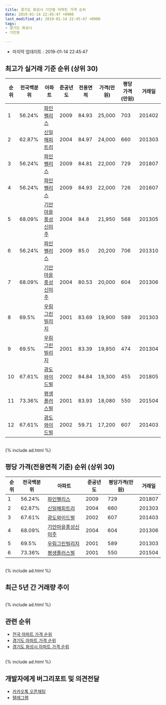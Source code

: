 ```yaml
---
title: 경기도 화성시 기안동 아파트 가격 순위
date: 2019-01-14 22:45:47 +0900
last_modified_at: 2019-01-14 22:45:47 +0900
tags:
- 경기도 화성시
- 기안동

---
```


* 마지막 업데이트 : 2019-01-14 22:45:47

## 최고가 실거래 기준 순위 (상위 30)


|순위|전국백분위|아파트|준공년도|전용면적|가격(만원)|평당가격(만원)|거래일|
|---|---|---|---|---|---|---|---|
|1|56.24%|[파인팰리스](https://search.naver.com/search.naver?query=%EA%B2%BD%EA%B8%B0%EB%8F%84+%ED%99%94%EC%84%B1%EC%8B%9C+%EA%B8%B0%EC%95%88%EB%8F%99+%ED%8C%8C%EC%9D%B8%ED%8C%B0%EB%A6%AC%EC%8A%A4)|2009|84.93|25,000|703|201402|
|2|62.87%|[신일해피트리](https://search.naver.com/search.naver?query=%EA%B2%BD%EA%B8%B0%EB%8F%84+%ED%99%94%EC%84%B1%EC%8B%9C+%EA%B8%B0%EC%95%88%EB%8F%99+%EC%8B%A0%EC%9D%BC%ED%95%B4%ED%94%BC%ED%8A%B8%EB%A6%AC)|2004|84.97|24,000|660|201303|
|3|56.24%|[파인팰리스](https://search.naver.com/search.naver?query=%EA%B2%BD%EA%B8%B0%EB%8F%84+%ED%99%94%EC%84%B1%EC%8B%9C+%EA%B8%B0%EC%95%88%EB%8F%99+%ED%8C%8C%EC%9D%B8%ED%8C%B0%EB%A6%AC%EC%8A%A4)|2009|84.81|22,000|729|201807|
|4|56.24%|[파인팰리스](https://search.naver.com/search.naver?query=%EA%B2%BD%EA%B8%B0%EB%8F%84+%ED%99%94%EC%84%B1%EC%8B%9C+%EA%B8%B0%EC%95%88%EB%8F%99+%ED%8C%8C%EC%9D%B8%ED%8C%B0%EB%A6%AC%EC%8A%A4)|2009|84.93|22,000|726|201607|
|5|68.09%|[기안마을풍성신미주](https://search.naver.com/search.naver?query=%EA%B2%BD%EA%B8%B0%EB%8F%84+%ED%99%94%EC%84%B1%EC%8B%9C+%EA%B8%B0%EC%95%88%EB%8F%99+%EA%B8%B0%EC%95%88%EB%A7%88%EC%9D%84%ED%92%8D%EC%84%B1%EC%8B%A0%EB%AF%B8%EC%A3%BC)|2004|84.8|21,950|568|201305|
|6|56.24%|[파인팰리스](https://search.naver.com/search.naver?query=%EA%B2%BD%EA%B8%B0%EB%8F%84+%ED%99%94%EC%84%B1%EC%8B%9C+%EA%B8%B0%EC%95%88%EB%8F%99+%ED%8C%8C%EC%9D%B8%ED%8C%B0%EB%A6%AC%EC%8A%A4)|2009|85.0|20,200|706|201310|
|7|68.09%|[기안마을풍성신미주](https://search.naver.com/search.naver?query=%EA%B2%BD%EA%B8%B0%EB%8F%84+%ED%99%94%EC%84%B1%EC%8B%9C+%EA%B8%B0%EC%95%88%EB%8F%99+%EA%B8%B0%EC%95%88%EB%A7%88%EC%9D%84%ED%92%8D%EC%84%B1%EC%8B%A0%EB%AF%B8%EC%A3%BC)|2004|80.53|20,000|604|201306|
|8|69.5%|[우림그린빌리지](https://search.naver.com/search.naver?query=%EA%B2%BD%EA%B8%B0%EB%8F%84+%ED%99%94%EC%84%B1%EC%8B%9C+%EA%B8%B0%EC%95%88%EB%8F%99+%EC%9A%B0%EB%A6%BC%EA%B7%B8%EB%A6%B0%EB%B9%8C%EB%A6%AC%EC%A7%80)|2001|83.69|19,900|589|201303|
|9|69.5%|[우림그린빌리지](https://search.naver.com/search.naver?query=%EA%B2%BD%EA%B8%B0%EB%8F%84+%ED%99%94%EC%84%B1%EC%8B%9C+%EA%B8%B0%EC%95%88%EB%8F%99+%EC%9A%B0%EB%A6%BC%EA%B7%B8%EB%A6%B0%EB%B9%8C%EB%A6%AC%EC%A7%80)|2001|83.39|19,850|474|201304|
|10|67.61%|[광도와이드빌](https://search.naver.com/search.naver?query=%EA%B2%BD%EA%B8%B0%EB%8F%84+%ED%99%94%EC%84%B1%EC%8B%9C+%EA%B8%B0%EC%95%88%EB%8F%99+%EA%B4%91%EB%8F%84%EC%99%80%EC%9D%B4%EB%93%9C%EB%B9%8C)|2002|84.84|19,300|455|201805|
|11|73.36%|[평생플러스빌](https://search.naver.com/search.naver?query=%EA%B2%BD%EA%B8%B0%EB%8F%84+%ED%99%94%EC%84%B1%EC%8B%9C+%EA%B8%B0%EC%95%88%EB%8F%99+%ED%8F%89%EC%83%9D%ED%94%8C%EB%9F%AC%EC%8A%A4%EB%B9%8C)|2001|83.93|18,080|550|201504|
|12|67.61%|[광도와이드빌](https://search.naver.com/search.naver?query=%EA%B2%BD%EA%B8%B0%EB%8F%84+%ED%99%94%EC%84%B1%EC%8B%9C+%EA%B8%B0%EC%95%88%EB%8F%99+%EA%B4%91%EB%8F%84%EC%99%80%EC%9D%B4%EB%93%9C%EB%B9%8C)|2002|59.71|17,200|607|201403|


<br>
{% include ad.html %}
<br>

## 평당 가격(전용면적 기준) 순위 (상위 30)


|순위|전국백분위|아파트|준공년도|평당가격(만원)|거래일|
|---|---|---|---|---|---|
|1|56.24%|[파인팰리스](https://search.naver.com/search.naver?query=%EA%B2%BD%EA%B8%B0%EB%8F%84+%ED%99%94%EC%84%B1%EC%8B%9C+%EA%B8%B0%EC%95%88%EB%8F%99+%ED%8C%8C%EC%9D%B8%ED%8C%B0%EB%A6%AC%EC%8A%A4)|2009|729|201807|
|2|62.87%|[신일해피트리](https://search.naver.com/search.naver?query=%EA%B2%BD%EA%B8%B0%EB%8F%84+%ED%99%94%EC%84%B1%EC%8B%9C+%EA%B8%B0%EC%95%88%EB%8F%99+%EC%8B%A0%EC%9D%BC%ED%95%B4%ED%94%BC%ED%8A%B8%EB%A6%AC)|2004|660|201303|
|3|67.61%|[광도와이드빌](https://search.naver.com/search.naver?query=%EA%B2%BD%EA%B8%B0%EB%8F%84+%ED%99%94%EC%84%B1%EC%8B%9C+%EA%B8%B0%EC%95%88%EB%8F%99+%EA%B4%91%EB%8F%84%EC%99%80%EC%9D%B4%EB%93%9C%EB%B9%8C)|2002|607|201403|
|4|68.09%|[기안마을풍성신미주](https://search.naver.com/search.naver?query=%EA%B2%BD%EA%B8%B0%EB%8F%84+%ED%99%94%EC%84%B1%EC%8B%9C+%EA%B8%B0%EC%95%88%EB%8F%99+%EA%B8%B0%EC%95%88%EB%A7%88%EC%9D%84%ED%92%8D%EC%84%B1%EC%8B%A0%EB%AF%B8%EC%A3%BC)|2004|604|201306|
|5|69.5%|[우림그린빌리지](https://search.naver.com/search.naver?query=%EA%B2%BD%EA%B8%B0%EB%8F%84+%ED%99%94%EC%84%B1%EC%8B%9C+%EA%B8%B0%EC%95%88%EB%8F%99+%EC%9A%B0%EB%A6%BC%EA%B7%B8%EB%A6%B0%EB%B9%8C%EB%A6%AC%EC%A7%80)|2001|589|201303|
|6|73.36%|[평생플러스빌](https://search.naver.com/search.naver?query=%EA%B2%BD%EA%B8%B0%EB%8F%84+%ED%99%94%EC%84%B1%EC%8B%9C+%EA%B8%B0%EC%95%88%EB%8F%99+%ED%8F%89%EC%83%9D%ED%94%8C%EB%9F%AC%EC%8A%A4%EB%B9%8C)|2001|550|201504|


<br>
{% include ad.html %}
<br>

## 최근 5년 간 거래량 추이


<div style="width:100%;">
    <canvas id="deal_progress" height="250"></canvas>
</div>

<script>
new Chart(document.getElementById("deal_progress"), {
    type: 'line',
    data: {
        labels: ['201401','201402','201403','201404','201405','201406','201407','201408','201409','201410','201411','201412','201501','201502','201503','201504','201505','201506','201507','201508','201509','201510','201511','201512','201601','201602','201603','201604','201605','201606','201607','201608','201609','201610','201611','201612','201701','201702','201703','201704','201705','201706','201707','201708','201709','201710','201711','201712','201801','201802','201803','201804','201805','201806','201807','201808','201809','201810','201811','201812','201901'],
        datasets: [{
            label: '실거래 수',
            pointRadius: 1,
            data: [30, 25, 35, 29, 25, 22, 30, 21, 37, 34, 21, 22, 30, 22, 42, 38, 38, 44, 55, 22, 34, 47, 25, 20, 13, 18, 21, 28, 27, 26, 24, 28, 31, 37, 15, 18, 11, 15, 20, 18, 16, 20, 11, 22, 24, 8, 22, 16, 14, 17, 23, 12, 18, 15, 15, 16, 16, 9, 16, 6, 1],
            borderColor: "rgba(255, 201, 14, 1)",
            backgroundColor: "rgba(255, 201, 14, 0.5)",
            fill: true,
        }]
    },
    options: {
        responsive: true,
        title: {
            display: true,
            text: '5년간 거래량 추이'
        },
        tooltips: {
            mode: 'index',
            intersect: false,
        },
        hover: {
            mode: 'nearest',
            intersect: true
        },
        scales: {
            xAxes: [{
                display: true,
                scaleLabel: {
                    display: true,
                    labelString: '년/월'
                }
            }],
            yAxes: [{
                display: true,
                ticks: {
                    suggestedMin: 0,
                },
                scaleLabel: {
                    display: true,
                    labelString: '실거래 수'
                }
            }]
        }
    }
});

</script>


<br>
{% include ad.html %}
<br>

## 관련 순위

- [전국 아파트 가격 순위](https://inasie.github.io/apt-ranking/전국)
- [경기도 아파트 가격 순위](https://inasie.github.io/apt-ranking/경기도)
- [경기도 화성시 아파트 가격 순위](https://inasie.github.io/apt-ranking/경기도-화성시)


<br>
{% include ad.html %}
<br>

## 개발자에게 버그리포트 및 의견전달

- [카카오톡 오픈채팅](https://open.kakao.com/o/gLJUAP4)
- [텔레그램](https://t.me/inasie)

